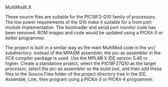 MultiModII.X

These source files are suitable for the PIC18F2-Q10 family of processors. The
low power requirements of the Q10 make it suitable for a front port module
implementation. The bootloader and serial port monitor code has been removed.
ROM images and code would be updated using a PICKit-3 or better programmer.

The project is built in a similar way as the main MultiMod code in the src/
subdirectory. Instead of the MPASM assembler, the pic-as assembler in the XC8
compiler package is used. Use the MPLAB X IDE version 5.45 or higher. Create
a standalone project, select the PIC18F27Q10 as the target processor, select the
pic-as assembler as the build tool, and then add these files to the Source Files
folder of the project directory tree in the IDE. Assemble, Link, then program
using a PICKit-3 or PICKit-4 programmer.
